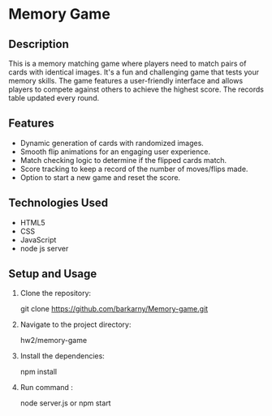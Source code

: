# Memory Game

## Description

This is a memory matching game where players need to match pairs of cards with identical images. It's a fun and challenging game that tests your memory skills. The game features a user-friendly interface and allows players to compete against others to achieve the highest score.
The records table updated every round.


## Features

- Dynamic generation of cards with randomized images.
- Smooth flip animations for an engaging user experience.
- Match checking logic to determine if the flipped cards match.
- Score tracking to keep a record of the number of moves/flips made.
- Option to start a new game and reset the score.

## Technologies Used

- HTML5
- CSS
- JavaScript
- node js server

## Setup and Usage

1. Clone the repository:

   git clone  https://github.com/barkarny/Memory-game.git
     
3. Navigate to the project directory:

   hw2/memory-game

4. Install the dependencies:

   npm install

   
2. Run command :

   node server.js
   or
   npm start
